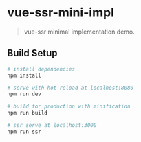 # vue-ssr-mini-impl

> vue-ssr minimal implementation demo.

## Build Setup

```bash
# install dependencies
npm install

# serve with hot reload at localhost:8080
npm run dev

# build for production with minification
npm run build

# ssr serve at localhost:3000
npm run ssr
```
